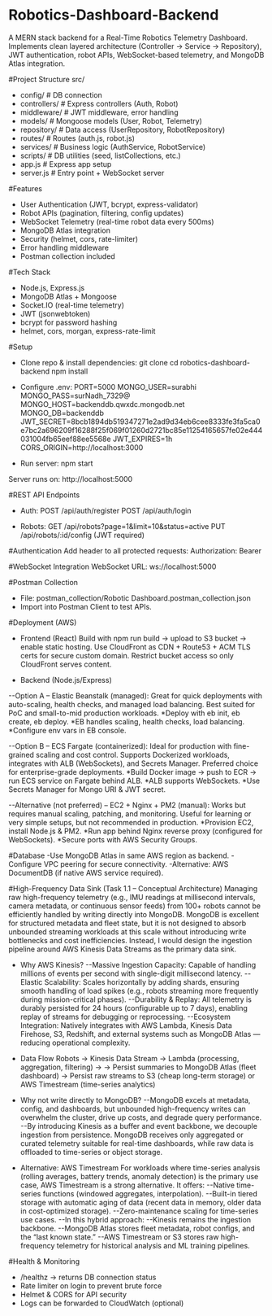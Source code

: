 # Robotics-Dashboard-Backend
A MERN stack backend for a Real-Time Robotics Telemetry Dashboard.
Implements clean layered architecture (Controller -> Service -> Repository), JWT authentication, robot APIs, WebSocket-based telemetry, and MongoDB Atlas integration.

#Project Structure
src/
 - config/          # DB connection
 - controllers/     # Express controllers (Auth, Robot)
 - middleware/      # JWT middleware, error handling
 - models/          # Mongoose models (User, Robot, Telemetry)
 - repository/      # Data access (UserRepository, RobotRepository)
 - routes/          # Routes (auth.js, robot.js)
 - services/        # Business logic (AuthService, RobotService)
 - scripts/         # DB utilities (seed, listCollections, etc.)
 - app.js           # Express app setup
 - server.js        # Entry point + WebSocket server
   
#Features
- User Authentication (JWT, bcrypt, express-validator)
- Robot APIs (pagination, filtering, config updates)
- WebSocket Telemetry (real-time robot data every 500ms)
- MongoDB Atlas integration
- Security (helmet, cors, rate-limiter)
- Error handling middleware
- Postman collection included

#Tech Stack
- Node.js, Express.js
- MongoDB Atlas + Mongoose
- Socket.IO (real-time telemetry)
- JWT (jsonwebtoken)
- bcrypt for password hashing
- helmet, cors, morgan, express-rate-limit

#Setup
- Clone repo & install dependencies:
git clone <repo-url>
cd robotics-dashboard-backend
npm install

- Configure .env:
PORT=5000
MONGO_USER=surabhi
MONGO_PASS=surNadh_7329@
MONGO_HOST=backenddb.qwxdc.mongodb.net
MONGO_DB=backenddb
JWT_SECRET=8bcb1894db519347271e2ad9d34eb6cee8333fe3fa5ca0e7bc2a696209f16288f25f069f01260d2721bc85e11254165657fe02e444031004fb65eef88ee5568e
JWT_EXPIRES=1h
CORS_ORIGIN=http://localhost:3000

- Run server:
npm start
  
Server runs on:
http://localhost:5000

#REST API Endpoints
- Auth: 
POST /api/auth/register
POST /api/auth/login

- Robots:
GET /api/robots?page=1&limit=10&status=active
PUT /api/robots/:id/config (JWT required)

#Authentication
Add header to all protected requests: Authorization: Bearer <jwt-token>

#WebSocket Integration
WebSocket URL: ws://localhost:5000

#Postman Collection
- File: postman_collection/Robotic Dashboard.postman_collection.json
- Import into Postman Client to test APIs.

#Deployment (AWS)
- Frontend (React)
Build with npm run build → upload to S3 bucket → enable static hosting.
Use CloudFront as CDN + Route53 + ACM TLS certs for secure custom domain.
Restrict bucket access so only CloudFront serves content.

- Backend (Node.js/Express)

 --Option A – Elastic Beanstalk (managed): Great for quick deployments with auto-scaling, health checks, and managed load balancing. Best suited for PoC and small-to-mid production workloads.
*Deploy with eb init, eb create, eb deploy.
*EB handles scaling, health checks, load balancing.
*Configure env vars in EB console.

 --Option B – ECS Fargate (containerized): Ideal for production with fine-grained scaling and cost control. Supports Dockerized workloads, integrates with ALB (WebSockets), and Secrets Manager. Preferred choice for enterprise-grade deployments.
*Build Docker image → push to ECR → run ECS service on Fargate behind ALB.
*ALB supports WebSockets.
*Use Secrets Manager for Mongo URI & JWT secret.

 --Alternative (not preferred) – EC2 + Nginx + PM2 (manual): Works but requires manual scaling, patching, and monitoring. Useful for learning or very simple setups, but not recommended in production.
*Provision EC2, install Node.js & PM2.
*Run app behind Nginx reverse proxy (configured for WebSockets).
*Secure ports with AWS Security Groups.

#Database
-Use MongoDB Atlas in same AWS region as backend.
-Configure VPC peering for secure connectivity.
-Alternative: AWS DocumentDB (if native AWS service required).

#High-Frequency Data Sink (Task 1.1 – Conceptual Architecture)
Managing raw high-frequency telemetry (e.g., IMU readings at millisecond intervals, camera metadata, or continuous sensor feeds) from 100+ robots cannot be efficiently handled by writing directly into MongoDB. MongoDB is excellent for structured metadata and fleet state, but it is not designed to absorb unbounded streaming workloads at this scale without introducing write bottlenecks and cost inefficiencies.
Instead, I would design the ingestion pipeline around AWS Kinesis Data Streams as the primary data sink.

- Why AWS Kinesis?
  --Massive Ingestion Capacity: Capable of handling millions of events per second with single-digit millisecond latency.
  --Elastic Scalability: Scales horizontally by adding shards, ensuring smooth handling of load spikes (e.g., robots streaming more frequently during mission-critical phases).
  --Durability & Replay: All telemetry is durably persisted for 24 hours (configurable up to 7 days), enabling replay of streams for debugging or reprocessing.
  --Ecosystem Integration: Natively integrates with AWS Lambda, Kinesis Data Firehose, S3, Redshift, and external systems such as MongoDB Atlas — reducing operational complexity.
  
- Data Flow
Robots → Kinesis Data Stream → Lambda (processing, aggregation, filtering) → 
   → Persist summaries to MongoDB Atlas (fleet dashboard)
   → Persist raw streams to S3 (cheap long-term storage) or AWS Timestream (time-series analytics)

- Why not write directly to MongoDB?
  --MongoDB excels at metadata, config, and dashboards, but unbounded high-frequency writes can overwhelm the cluster, drive up costs, and degrade query performance.
  --By introducing Kinesis as a buffer and event backbone, we decouple ingestion from persistence. MongoDB receives only aggregated or curated telemetry suitable for real-time dashboards, while raw data is
  offloaded to time-series or object storage.

- Alternative: AWS Timestream
For workloads where time-series analysis (rolling averages, battery trends, anomaly detection) is the primary use case, AWS Timestream is a strong alternative. It offers:
  --Native time-series functions (windowed aggregates, interpolation).
  --Built-in tiered storage with automatic aging of data (recent data in memory, older data in cost-optimized storage).
  --Zero-maintenance scaling for time-series use cases.
  --In this hybrid approach:
  --Kinesis remains the ingestion backbone.
  --MongoDB Atlas stores fleet metadata, robot configs, and the “last known state.”
  --AWS Timestream or S3 stores raw high-frequency telemetry for historical analysis and ML training pipelines.

#Health & Monitoring
- /healthz → returns DB connection status
- Rate limiter on login to prevent brute force
- Helmet & CORS for API security
- Logs can be forwarded to CloudWatch (optional)
